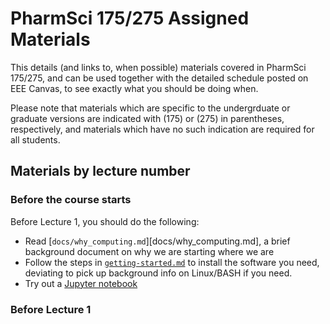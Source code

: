 # PharmSci 175/275 Assigned Materials

This details (and links to, when possible) materials covered in PharmSci 175/275, and can be used together with the detailed schedule posted on EEE Canvas, to see exactly what you should be doing when.

Please note that materials which are specific to the undergrduate or graduate versions are indicated with (175) or (275) in parentheses, respectively, and materials which have no such indication are required for all students.

## Materials by lecture number

### Before the course starts

Before Lecture 1, you should do the following:
- Read [`docs/why_computing.md`][docs/why_computing.md], a brief background document on why we are starting where we are
- Follow the steps in [`getting-started.md`](getting-started.md) to install the software you need, deviating to pick up background info on Linux/BASH if you need.
- Try out a [Jupyter notebook](http://jupyter-notebook-beginner-guide.readthedocs.io/en/latest/execute.html)

### Before Lecture 1
